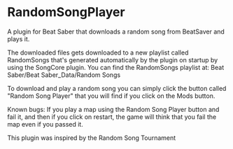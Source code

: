 # RandomSongPlayer
A plugin for Beat Saber that downloads a random song from BeatSaver and plays it.

The downloaded files gets downloaded to a new playlist called RandomSongs that's generated automatically by the plugin on startup by using the SongCore plugin. You can find the RandomSongs playlist at: Beat Saber/Beat Saber_Data/Random Songs

To download and play a random song you can simply click the button called "Random Song Player" that you will find if you click on the Mods button.

Known bugs: If you play a map using the Random Song Player button and fail it, and then if you click on restart, the game will think that you fail the map even if you passed it.

This plugin was inspired by the Random Song Tournament
